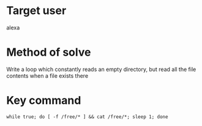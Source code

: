 # Target user
alexa
# Method of solve
Write a loop which constantly reads an empty directory, but read all the file contents when a file exists there
# Key command
```
while true; do [ -f /free/* ] && cat /free/*; sleep 1; done
```
